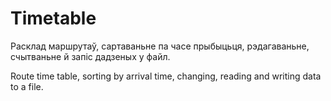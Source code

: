 # Timetable

Расклад маршрутаў, сартаваньне па часе прыбыцьця, рэдагаваньне, счытваньне й запіс дадзеных у файл.

Route time table, sorting by arrival time, changing, reading and writing data to a file.
